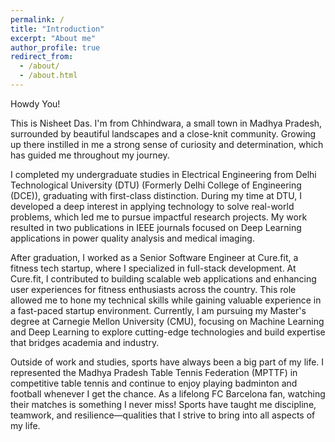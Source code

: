 ```yaml
---
permalink: /
title: "Introduction"
excerpt: "About me"
author_profile: true
redirect_from: 
  - /about/
  - /about.html
---
```


Howdy You!

This is Nisheet Das. I'm from Chhindwara, a small town in Madhya Pradesh, surrounded by beautiful landscapes and a close-knit community. Growing up there instilled in me a strong sense of curiosity and determination, which has guided me throughout my journey.  

I completed my undergraduate studies in Electrical Engineering from Delhi Technological University (DTU) (Formerly Delhi College of Engineering (DCE)), graduating with first-class distinction. During my time at DTU, I developed a deep interest in applying technology to solve real-world problems, which led me to pursue impactful research projects. My work resulted in two publications in IEEE journals focused on Deep Learning applications in power quality analysis and medical imaging.

After graduation, I worked as a Senior Software Engineer at Cure.fit, a fitness tech startup, where I specialized in full-stack development. At Cure.fit, I contributed to building scalable web applications and enhancing user experiences for fitness enthusiasts across the country. This role allowed me to hone my technical skills while gaining valuable experience in a fast-paced startup environment. Currently, I am pursuing my Master's degree at Carnegie Mellon University (CMU), focusing on Machine Learning and Deep Learning to explore cutting-edge technologies and build expertise that bridges academia and industry.

Outside of work and studies, sports have always been a big part of my life. I represented the Madhya Pradesh Table Tennis Federation (MPTTF) in competitive table tennis and continue to enjoy playing badminton and football whenever I get the chance. As a lifelong FC Barcelona fan, watching their matches is something I never miss! Sports have taught me discipline, teamwork, and resilience—qualities that I strive to bring into all aspects of my life.
